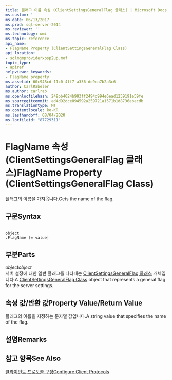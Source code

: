 ```yaml
---
title: 플래그 이름 속성 (ClientSettingsGeneralFlag 클래스) | Microsoft Docs
ms.custom: ''
ms.date: 06/13/2017
ms.prod: sql-server-2014
ms.reviewer: ''
ms.technology: wmi
ms.topic: reference
api_name:
- FlagName Property (ClientSettingsGeneralFlag Class)
api_location:
- sqlmgmproviderxpsp2up.mof
topic_type:
- apiref
helpviewer_keywords:
- FlagName property
ms.assetid: 60c948cd-11c0-4ff7-a336-dd9ea7b2a3c6
author: CarlRabeler
ms.author: carlrab
ms.openlocfilehash: 249bb4024b993ff2494d994e6ead1259191e59fe
ms.sourcegitcommit: ad4d92dce894592a259721a1571b1d8736abacdb
ms.translationtype: MT
ms.contentlocale: ko-KR
ms.lasthandoff: 08/04/2020
ms.locfileid: "87729311"
---
```

# <a name="flagname-property-clientsettingsgeneralflag-class"></a><span data-ttu-id="a97ae-102">FlagName 속성(ClientSettingsGeneralFlag 클래스)</span><span class="sxs-lookup"><span data-stu-id="a97ae-102">FlagName Property (ClientSettingsGeneralFlag Class)</span></span>
  <span data-ttu-id="a97ae-103">플래그의 이름을 가져옵니다.</span><span class="sxs-lookup"><span data-stu-id="a97ae-103">Gets the name of the flag.</span></span>  
  
## <a name="syntax"></a><span data-ttu-id="a97ae-104">구문</span><span class="sxs-lookup"><span data-stu-id="a97ae-104">Syntax</span></span>  
  
```  
  
object  
.FlagName [= value]  
```  
  
## <a name="parts"></a><span data-ttu-id="a97ae-105">부분</span><span class="sxs-lookup"><span data-stu-id="a97ae-105">Parts</span></span>  
 <span data-ttu-id="a97ae-106">*object*</span><span class="sxs-lookup"><span data-stu-id="a97ae-106">*object*</span></span>  
 <span data-ttu-id="a97ae-107">서버 설정에 대한 일반 플래그를 나타내는 [ClientSettingsGeneralFlag 클래스](clientsettingsgeneralflag-class.md) 개체입니다.</span><span class="sxs-lookup"><span data-stu-id="a97ae-107">A [ClientSettingsGeneralFlag Class](clientsettingsgeneralflag-class.md) object that represents a general flag for the server settings.</span></span>  
  
## <a name="property-valuereturn-value"></a><span data-ttu-id="a97ae-108">속성 값/반환 값</span><span class="sxs-lookup"><span data-stu-id="a97ae-108">Property Value/Return Value</span></span>  
 <span data-ttu-id="a97ae-109">플래그의 이름을 지정하는 문자열 값입니다.</span><span class="sxs-lookup"><span data-stu-id="a97ae-109">A string value that specifies the name of the flag.</span></span>  
  
## <a name="remarks"></a><span data-ttu-id="a97ae-110">설명</span><span class="sxs-lookup"><span data-stu-id="a97ae-110">Remarks</span></span>  
  
## <a name="see-also"></a><span data-ttu-id="a97ae-111">참고 항목</span><span class="sxs-lookup"><span data-stu-id="a97ae-111">See Also</span></span>  
 [<span data-ttu-id="a97ae-112">클라이언트 프로토콜 구성</span><span class="sxs-lookup"><span data-stu-id="a97ae-112">Configure Client Protocols</span></span>](https://technet.microsoft.com/library/ms181035.aspx)  
  
  
